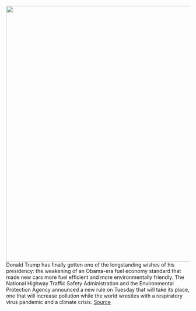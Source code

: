 <img src='https://cdn.vox-cdn.com/thumbor/FWPPrJD5Ylsl78o-HZexuum8sjA=/0x0:4187x2791/1200x800/filters:focal(1760x1062:2428x1730)/cdn.vox-cdn.com/uploads/chorus_image/image/66580643/1208482674.jpg.0.jpg' width='700px' /><br/>
Donald Trump has finally gotten one of the longstanding wishes of his presidency: the weakening of an Obama-era fuel economy standard that made new cars more fuel efficient and more environmentally friendly. The National Highway Traffic Safety Administration and the Environmental Protection Agency announced a new rule on Tuesday that will take its place, one that will increase pollution while the world wrestles with a respiratory virus pandemic and a climate crisis.
<a href='https://www.theverge.com/2020/3/31/21201036/trump-epa-obama-fuel-economy-rule-rollback-emissions-consumer-cost'> Source <a/>